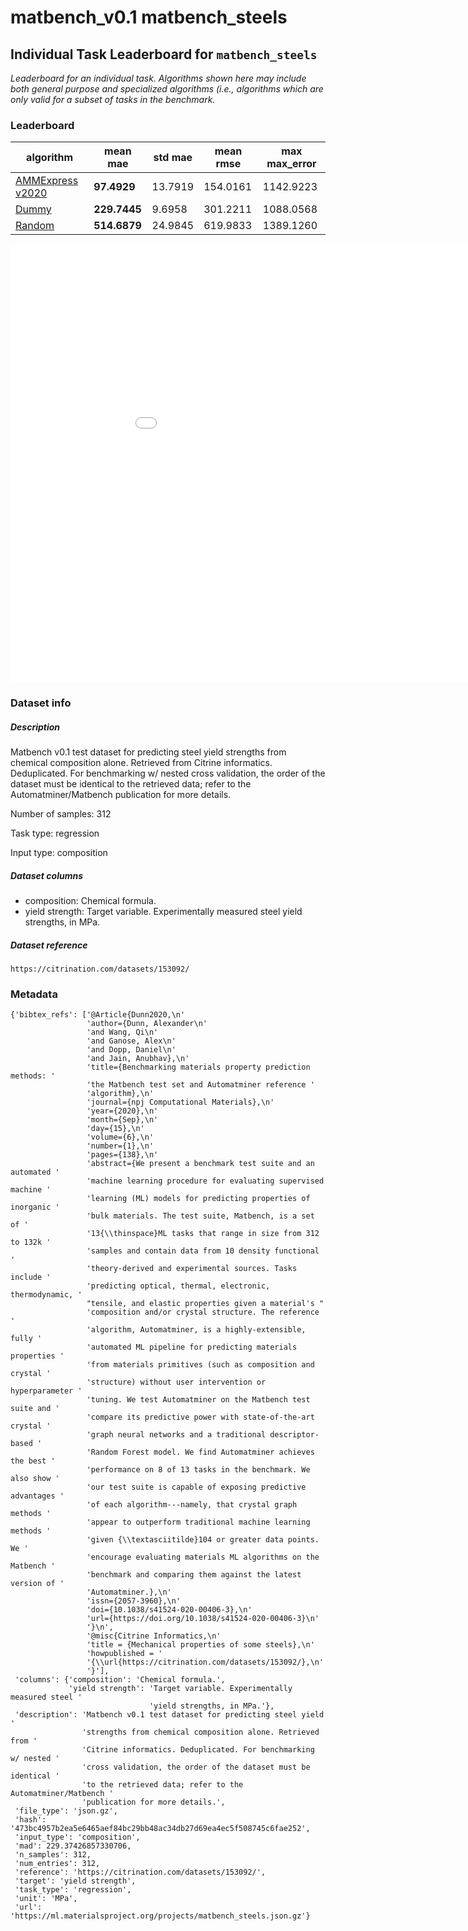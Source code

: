 # matbench_v0.1 matbench_steels

## Individual Task Leaderboard for `matbench_steels`

_Leaderboard for an individual task. Algorithms shown here may include both general purpose and specialized algorithms (i.e., algorithms which are only valid for a subset of tasks in the benchmark._

### Leaderboard

| algorithm | mean mae | std mae | mean rmse | max max_error |
|------|------|------|------|------|
| [AMMExpress v2020](/Full%20Benchmark%20Data/matbench_v0.1_automatminer_expressv2019) | **97.4929** | 13.7919 | 154.0161 | 1142.9223 | 
| [Dummy](/Full%20Benchmark%20Data/matbench_v0.1_dummy) | **229.7445** | 9.6958 | 301.2211 | 1088.0568 | 
| [Random](/Full%20Benchmark%20Data/matbench_v0.1_random) | **514.6879** | 24.9845 | 619.9833 | 1389.1260 | 


<iframe src="/static/task_matbench_v0.1_matbench_steels.html" class="is-fullwidth" height="700px" width="1000px" frameBorder="0"> </iframe>

### Dataset info

##### Description

Matbench v0.1 test dataset for predicting steel yield strengths from chemical composition alone. Retrieved from Citrine informatics. Deduplicated. For benchmarking w/ nested cross validation, the order of the dataset must be identical to the retrieved data; refer to the Automatminer/Matbench publication for more details.

Number of samples: 312

Task type: regression

Input type: composition

##### Dataset columns

- composition: Chemical formula.
- yield strength: Target variable. Experimentally measured steel yield strengths, in MPa.


##### Dataset reference

 `https://citrination.com/datasets/153092/`

### Metadata

```
{'bibtex_refs': ['@Article{Dunn2020,\n'
                 'author={Dunn, Alexander\n'
                 'and Wang, Qi\n'
                 'and Ganose, Alex\n'
                 'and Dopp, Daniel\n'
                 'and Jain, Anubhav},\n'
                 'title={Benchmarking materials property prediction methods: '
                 'the Matbench test set and Automatminer reference '
                 'algorithm},\n'
                 'journal={npj Computational Materials},\n'
                 'year={2020},\n'
                 'month={Sep},\n'
                 'day={15},\n'
                 'volume={6},\n'
                 'number={1},\n'
                 'pages={138},\n'
                 'abstract={We present a benchmark test suite and an automated '
                 'machine learning procedure for evaluating supervised machine '
                 'learning (ML) models for predicting properties of inorganic '
                 'bulk materials. The test suite, Matbench, is a set of '
                 '13{\\thinspace}ML tasks that range in size from 312 to 132k '
                 'samples and contain data from 10 density functional '
                 'theory-derived and experimental sources. Tasks include '
                 'predicting optical, thermal, electronic, thermodynamic, '
                 "tensile, and elastic properties given a material's "
                 'composition and/or crystal structure. The reference '
                 'algorithm, Automatminer, is a highly-extensible, fully '
                 'automated ML pipeline for predicting materials properties '
                 'from materials primitives (such as composition and crystal '
                 'structure) without user intervention or hyperparameter '
                 'tuning. We test Automatminer on the Matbench test suite and '
                 'compare its predictive power with state-of-the-art crystal '
                 'graph neural networks and a traditional descriptor-based '
                 'Random Forest model. We find Automatminer achieves the best '
                 'performance on 8 of 13 tasks in the benchmark. We also show '
                 'our test suite is capable of exposing predictive advantages '
                 'of each algorithm---namely, that crystal graph methods '
                 'appear to outperform traditional machine learning methods '
                 'given {\\textasciitilde}104 or greater data points. We '
                 'encourage evaluating materials ML algorithms on the Matbench '
                 'benchmark and comparing them against the latest version of '
                 'Automatminer.},\n'
                 'issn={2057-3960},\n'
                 'doi={10.1038/s41524-020-00406-3},\n'
                 'url={https://doi.org/10.1038/s41524-020-00406-3}\n'
                 '}\n',
                 '@misc{Citrine Informatics,\n'
                 'title = {Mechanical properties of some steels},\n'
                 'howpublished = '
                 '{\\url{https://citrination.com/datasets/153092/},\n'
                 '}'],
 'columns': {'composition': 'Chemical formula.',
             'yield strength': 'Target variable. Experimentally measured steel '
                               'yield strengths, in MPa.'},
 'description': 'Matbench v0.1 test dataset for predicting steel yield '
                'strengths from chemical composition alone. Retrieved from '
                'Citrine informatics. Deduplicated. For benchmarking w/ nested '
                'cross validation, the order of the dataset must be identical '
                'to the retrieved data; refer to the Automatminer/Matbench '
                'publication for more details.',
 'file_type': 'json.gz',
 'hash': '473bc4957b2ea5e6465aef84bc29bb48ac34db27d69ea4ec5f508745c6fae252',
 'input_type': 'composition',
 'mad': 229.37426857330706,
 'n_samples': 312,
 'num_entries': 312,
 'reference': 'https://citrination.com/datasets/153092/',
 'target': 'yield strength',
 'task_type': 'regression',
 'unit': 'MPa',
 'url': 'https://ml.materialsproject.org/projects/matbench_steels.json.gz'}
```

